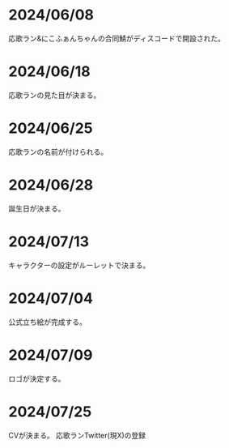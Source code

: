 # 2024/06/08

応歌ラン&にこふぁんちゃんの合同鯖がディスコードで開設された。

# 2024/06/18

応歌ランの見た目が決まる。

# 2024/06/25

応歌ランの名前が付けられる。

# 2024/06/28

誕生日が決まる。

# 2024/07/13

キャラクターの設定がルーレットで決まる。

# 2024/07/04

公式立ち絵が完成する。

# 2024/07/09

ロゴが決定する。

# 2024/07/25

CVが決まる。
応歌ランTwitter(現X)の登録
